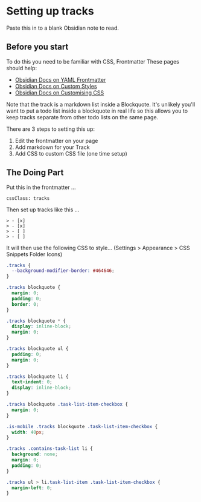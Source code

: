 # Setting up tracks

Paste this in to a blank Obsidian note to read.

## Before you start

To do this you need to be familiar with CSS, Frontmatter
These pages should help:

- [Obsidian Docs on YAML Frontmatter](https://help.obsidian.md/Advanced+topics/YAML+front+matter)
- [Obsidian Docs on Custom Styles](https://help.obsidian.md/How+to/Add+custom+styles)
- [Obsidian Docs on Customising CSS](https://help.obsidian.md/Advanced+topics/Customizing+CSS)

Note that the track is a markdown list inside a Blockquote. It's unlikely you'll want to put a todo list inside a blockquote in real life so this allows you to keep tracks separate from other todo lists on the same page.

There are 3 steps to setting this up:

1. Edit the frontmatter on your page
2. Add markdown for your Track
3. Add CSS to custom CSS file (one time setup)

## The Doing Part

Put this in the frontmatter ...

```
cssClass: tracks
```

Then set up tracks like this ...

```
> - [x]
> - [x]
> - [ ]
> - [ ]
```

It will then use the following CSS to style...
(Settings > Appearance > CSS Snippets Folder Icons)

```css
.tracks {
  --background-modifier-border: #464646;
}

.tracks blockquote {
  margin: 0;
  padding: 0;
  border: 0;
}

.tracks blockquote * {
  display: inline-block;
  margin: 0;
}

.tracks blockquote ul {
  padding: 0;
  margin: 0;
}

.tracks blockquote li {
  text-indent: 0;
  display: inline-block;
}

.tracks blockquote .task-list-item-checkbox {
  margin: 0;
}

.is-mobile .tracks blockquote .task-list-item-checkbox {
  width: 40px;
}

.tracks .contains-task-list li {
  background: none;
  margin: 0;
  padding: 0;
}

.tracks ul > li.task-list-item .task-list-item-checkbox {
  margin-left: 0;
}
```
